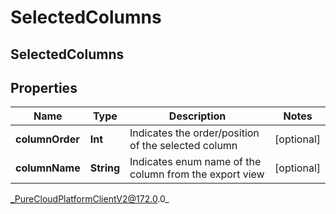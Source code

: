 # SelectedColumns

## SelectedColumns

## Properties

|Name | Type | Description | Notes|
|------------ | ------------- | ------------- | -------------|
| **columnOrder** | **Int** | Indicates the order/position of the selected column | [optional] |
| **columnName** | **String** | Indicates enum name of the column from the export view | [optional] |



_PureCloudPlatformClientV2@172.0.0_
